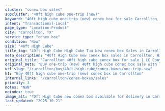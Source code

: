 ```yaml
---
cluster: "conex box sales"
subcluster: "40ft high cube one-trip (new)"
keyword: "40ft high cube one-trip (new) conex box for sale Carrollton, TX"
intent: "Transactional-Local"
page_type: "Location-Product"
city: "Carrollton, TX"
service_type: "conex box"
condition: "New"
size: "40ft High Cube"
title_tag: "40ft High Cube High Cube Tuu New conex box Sales in Carrollton | LC Container"
meta_description: "40ft High Cube new conex box sales in Carrollton. High cube containers with extra height. Fast delivery, competitive pricing. Serving conex boxes area. Quote ID: AJ0. Call (214) 524-4168 for your free quote today."
original_title: "Carrollton 40ft high cube conex box for sale | LC Container"
original_meta: "Buy one-trip (new) 40ft high cube conex box sale with local delivery in Carrollton, TX. LC Container — local Since 2003. Request a fast quote today."
url_slug: "/carrollton/buy/40ft-high-cube/conex-boxes/one-trip-new"
h1: "Buy 40ft high cube one-trip (new) conex box in Carrollton"
internal_links: "/carrollton/conex-boxes/sales"
priority: 3
notes: "NaN"
noindex: true
image_alt: "40ft High Cube new conex box available for delivery in Carrollton"
last_updated: "2025-10-21"
---
```


<!-- TODO: Add unique city/inventory copy, images, and internal links here. -->

